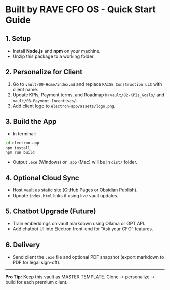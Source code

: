 # Built by RAVE CFO OS - Quick Start Guide

## 1. Setup
- Install **Node.js** and **npm** on your machine.
- Unzip this package to a working folder.

## 2. Personalize for Client
1. Go to `vault/00-Home/index.md` and replace `RAISE Construction LLC` with client name.
2. Update KPIs, Payment terms, and Roadmap in `vault/02-KPIs_Goals/` and `vault/03-Payment_Incentives/`.
3. Add client logo to `electron-app/assets/logo.png`.

## 3. Build the App
- In terminal:
```bash
cd electron-app
npm install
npm run build
```
- Output `.exe` (Windows) or `.app` (Mac) will be in `dist/` folder.

## 4. Optional Cloud Sync
- Host vault as static site (GitHub Pages or Obsidian Publish).
- Update `index.html` links if using live vault updates.

## 5. Chatbot Upgrade (Future)
- Train embeddings on vault markdown using Ollama or GPT API.
- Add chatbot UI into Electron front-end for “Ask your CFO” features.

## 6. Delivery
- Send client the `.exe` file and optional PDF snapshot (export markdown to PDF for legal sign-off).

---
**Pro Tip:** Keep this vault as MASTER TEMPLATE. Clone → personalize → build for each premium client.
